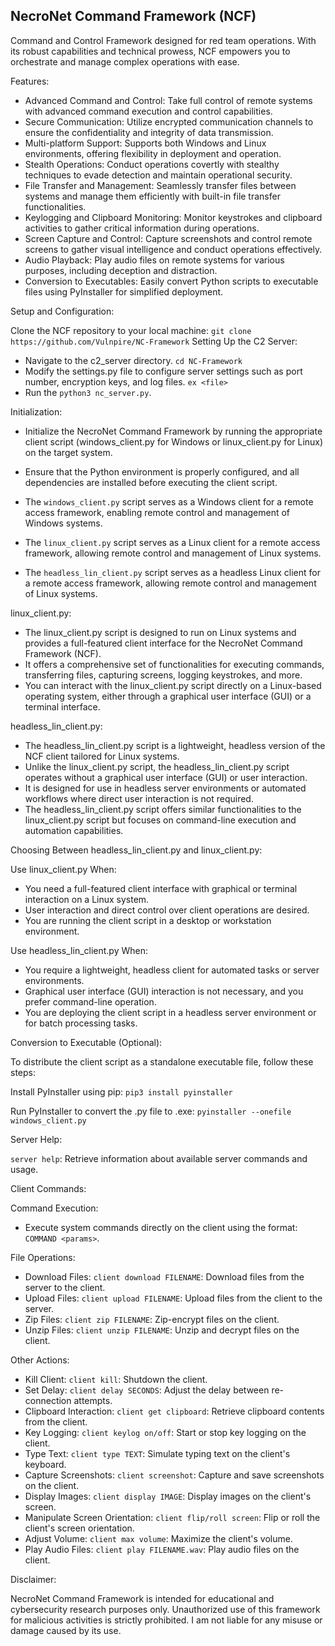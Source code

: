 ## NecroNet Command Framework (NCF)

Command and Control Framework designed for red team operations. With its robust capabilities and technical prowess, NCF empowers you to orchestrate and manage complex operations with ease.

Features:

   * Advanced Command and Control: Take full control of remote systems with advanced command execution and control capabilities.
   * Secure Communication: Utilize encrypted communication channels to ensure the confidentiality and integrity of data transmission.
   * Multi-platform Support: Supports both Windows and Linux environments, offering flexibility in deployment and operation.
   * Stealth Operations: Conduct operations covertly with stealthy techniques to evade detection and maintain operational security.
   * File Transfer and Management: Seamlessly transfer files between systems and manage them efficiently with built-in file transfer functionalities.
   * Keylogging and Clipboard Monitoring: Monitor keystrokes and clipboard activities to gather critical information during operations.
   * Screen Capture and Control: Capture screenshots and control remote screens to gather visual intelligence and conduct operations effectively.
   * Audio Playback: Play audio files on remote systems for various purposes, including deception and distraction.
   * Conversion to Executables: Easily convert Python scripts to executable files using PyInstaller for simplified deployment.

Setup and Configuration:

   Clone the NCF repository to your local machine:
     `
     git clone https://github.com/Vulnpire/NC-Framework
     `
   Setting Up the C2 Server:

   * Navigate to the c2_server directory. `cd NC-Framework`
   * Modify the settings.py file to configure server settings such as port number, encryption keys, and log files. `ex <file>`
   * Run the `python3 nc_server.py`.

Initialization:

   * Initialize the NecroNet Command Framework by running the appropriate client script (windows_client.py for Windows or linux_client.py for Linux) on the target system.
   * Ensure that the Python environment is properly configured, and all dependencies are installed before executing the client script.

   * The `windows_client.py` script serves as a Windows client for a remote access framework, enabling remote control and management of Windows systems.
   * The `linux_client.py` script serves as a Linux client for a remote access framework, allowing remote control and management of Linux systems.
   * The `headless_lin_client.py` script serves as a headless Linux client for a remote access framework, allowing remote control and management of Linux systems.

linux_client.py:

   * The linux_client.py script is designed to run on Linux systems and provides a full-featured client interface for the NecroNet Command Framework (NCF).
   * It offers a comprehensive set of functionalities for executing commands, transferring files, capturing screens, logging keystrokes, and more.
   * You can interact with the linux_client.py script directly on a Linux-based operating system, either through a graphical user interface (GUI) or a terminal interface.

headless_lin_client.py:

   * The headless_lin_client.py script is a lightweight, headless version of the NCF client tailored for Linux systems.
   * Unlike the linux_client.py script, the headless_lin_client.py script operates without a graphical user interface (GUI) or user interaction.
   * It is designed for use in headless server environments or automated workflows where direct user interaction is not required.
   * The headless_lin_client.py script offers similar functionalities to the linux_client.py script but focuses on command-line execution and automation capabilities.

Choosing Between headless_lin_client.py and linux_client.py:

Use linux_client.py When:

 * You need a full-featured client interface with graphical or terminal interaction on a Linux system.
 * User interaction and direct control over client operations are desired.
 * You are running the client script in a desktop or workstation environment.

Use headless_lin_client.py When:

  * You require a lightweight, headless client for automated tasks or server environments.
  * Graphical user interface (GUI) interaction is not necessary, and you prefer command-line operation.
  * You are deploying the client script in a headless server environment or for batch processing tasks.

Conversion to Executable (Optional):

To distribute the client script as a standalone executable file, follow these steps:

  Install PyInstaller using pip: `pip3 install pyinstaller`
    
  Run PyInstaller to convert the .py file to .exe: `pyinstaller --onefile windows_client.py`

Server Help:

  `server help`: Retrieve information about available server commands and usage.

Client Commands:

  Command Execution:
  
 * Execute system commands directly on the client using the format: `COMMAND <params>`.

File Operations:

  * Download Files: `client download FILENAME`: Download files from the server to the client.
  * Upload Files: `client upload FILENAME`: Upload files from the client to the server.
  * Zip Files: `client zip FILENAME`: Zip-encrypt files on the client.
  * Unzip Files: `client unzip FILENAME`: Unzip and decrypt files on the client.

Other Actions:

  * Kill Client: `client kill`: Shutdown the client.
  * Set Delay: `client delay SECONDS`: Adjust the delay between re-connection attempts.
  * Clipboard Interaction: `client get clipboard`: Retrieve clipboard contents from the client.
  * Key Logging: `client keylog on/off`: Start or stop key logging on the client.
  * Type Text: `client type TEXT`: Simulate typing text on the client's keyboard.
  * Capture Screenshots: `client screenshot`: Capture and save screenshots on the client.
  * Display Images: `client display IMAGE`: Display images on the client's screen.
  * Manipulate Screen Orientation: `client flip/roll screen`: Flip or roll the client's screen orientation.
  * Adjust Volume: `client max volume`: Maximize the client's volume.
  * Play Audio Files: `client play FILENAME.wav`: Play audio files on the client.

Disclaimer:

NecroNet Command Framework is intended for educational and cybersecurity research purposes only. Unauthorized use of this framework for malicious activities is strictly prohibited. I am not liable for any misuse or damage caused by its use.
